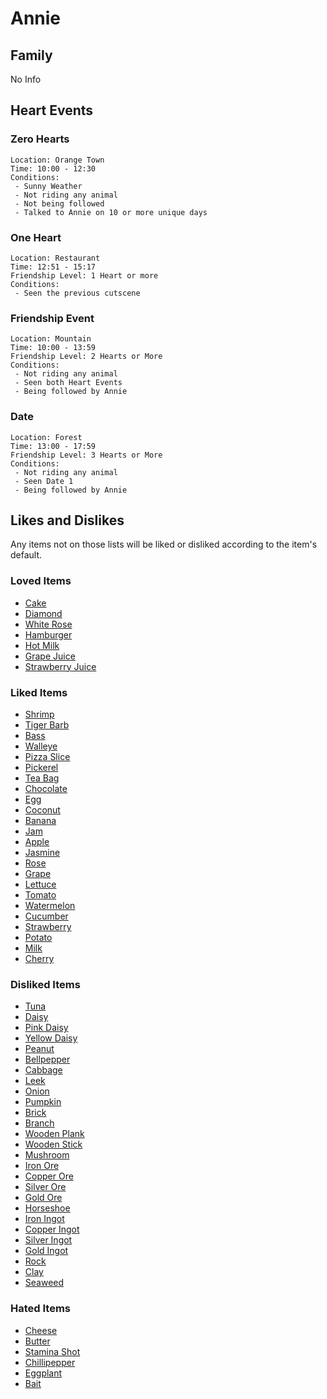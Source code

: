# Annie

## Family

No Info

## Heart Events

### Zero Hearts
    Location: Orange Town
    Time: 10:00 - 12:30
    Conditions:
     - Sunny Weather
     - Not riding any animal
     - Not being followed
     - Talked to Annie on 10 or more unique days

### One Heart
    Location: Restaurant
    Time: 12:51 - 15:17
    Friendship Level: 1 Heart or more
    Conditions:
     - Seen the previous cutscene

### Friendship Event
    Location: Mountain
    Time: 10:00 - 13:59
    Friendship Level: 2 Hearts or More
    Conditions:
     - Not riding any animal
     - Seen both Heart Events
     - Being followed by Annie

### Date
    Location: Forest
    Time: 13:00 - 17:59
    Friendship Level: 3 Hearts or More
    Conditions:
     - Not riding any animal
     - Seen Date 1
     - Being followed by Annie

## Likes and Dislikes

Any items not on those lists will be liked or disliked according to the item's default.

### Loved Items

- [Cake](../items/cake.md)
- [Diamond](../items/diamond.md)
- [White Rose](../items/white-rose.md)
- [Hamburger](../items/hamburguer.md)
- [Hot Milk](../items/hot-milk.md)
- [Grape Juice](../items/grape-juice.md)
- [Strawberry Juice](../items/strawberry-juice.md)

### Liked Items

- [Shrimp](../items/shrimp.md)
- [Tiger Barb](../items/tiger-barb.md)
- [Bass](../items/bass.md)
- [Walleye](../items/walleye.md)
- [Pizza Slice](../items/pizza-slice.md)
- [Pickerel](../items/pickerel.md)
- [Tea Bag](../items/tea-bag.md)
- [Chocolate](../items/chocolate.md)
- [Egg](../items/egg.md)
- [Coconut](../items/coconut.md)
- [Banana](../items/banana.md)
- [Jam](../items/jam.md)
- [Apple](../items/apple.md)
- [Jasmine](../items/jasmine.md)
- [Rose](../items/rose.md)
- [Grape](../items/grape.md)
- [Lettuce](../items/lettuce.md)
- [Tomato](../items/tomato.md)
- [Watermelon](../items/watermelon.md)
- [Cucumber](../items/cucumber.md)
- [Strawberry](../items/strawberry.md)
- [Potato](../items/potato.md)
- [Milk](../items/milk.md)
- [Cherry](../items/cherry.md)

### Disliked Items

- [Tuna](../items/tuna.md)
- [Daisy](../items/daisy.md)
- [Pink Daisy](../items/pink-daisy.md)
- [Yellow Daisy](../items/yellow-daisy.md)
- [Peanut](../items/peanut.md)
- [Bellpepper](../items/bellpepper.md)
- [Cabbage](../items/cabbage.md)
- [Leek](../items/leek.md)
- [Onion](../items/onion.md)
- [Pumpkin](../items/pumpkin.md)
- [Brick](../items/brick.md)
- [Branch](../items/branch.md)
- [Wooden Plank](../items/wooden-planks.md)
- [Wooden Stick](../items/wooden-stick.md)
- [Mushroom](../items/mushroom.md)
- [Iron Ore](../items/iron-ore.md)
- [Copper Ore](../items/copper-ore.md)
- [Silver Ore](../items/silver-ore.md)
- [Gold Ore](../items/gold-ore.md)
- [Horseshoe](../items/horseshoe.md)
- [Iron Ingot](../items/iron-ingot.md)
- [Copper Ingot](../items/copper-ingot.md)
- [Silver Ingot](../items/silver-ingot.md)
- [Gold Ingot](../items/gold-ingot.md)
- [Rock](../items/rock.md)
- [Clay](../items/clay.md)
- [Seaweed](../items/seaweed.md)

### Hated Items

- [Cheese](../items/cheese.md)
- [Butter](../items/butter.md)
- [Stamina Shot](../items/injection.md)
- [Chillipepper](../items/chillipepper.md)
- [Eggplant](../items/eggplant.md)
- [Bait](../items/bait.md)
